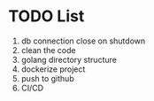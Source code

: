 # TODO List
1. db connection close on shutdown
2. clean the code
3. golang directory structure
4. dockerize project
5. push to github
6. CI/CD